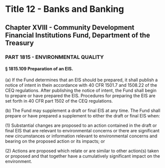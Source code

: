 
# Title 12 - Banks and Banking
## Chapter XVIII - Community Development Financial Institutions Fund, Department of the Treasury
### PART 1815 - ENVIRONMENTAL QUALITY
#### § 1815.109 Preparation of an EIS.

(a) If the Fund determines that an EIS should be prepared, it shall publish a notice of intent in thein accordance with 40 CFR 1501.7 and 1508.22 of the CEQ regulations. After publishing the notice of intent, the Fund shall begin to prepare or have prepared the EIS. Procedures for preparing the EIS are set forth in 40 CFR part 1502 of the CEQ regulations.

(b) The Fund may supplement a draft or final EIS at any time. The Fund shall prepare or have prepared a supplement to either the draft or final EIS when:

(1) Substantial changes are proposed to an action contained in the draft or final EIS that are relevant to environmental concerns or there are significant new circumstances or information relevant to environmental concerns and bearing on the proposed action or its impacts; or

(2) Actions are proposed which relate or are similar to other action(s) taken or proposed and that together have a cumulatively significant impact on the environment.
